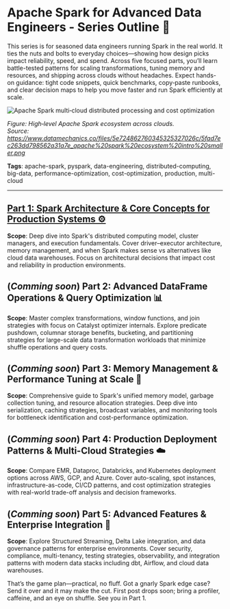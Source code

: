 # Apache Spark for Advanced Data Engineers - Series Outline 🚀

This series is for seasoned data engineers running Spark in the real world. It ties the nuts and bolts to everyday choices—showing how design picks impact reliability, speed, and spend. Across five focused parts, you’ll learn battle-tested patterns for scaling transformations, tuning memory and resources, and shipping across clouds without headaches. Expect hands-on guidance: tight code snippets, quick benchmarks, copy‑paste runbooks, and clear decision maps to help you move faster and run Spark efficiently at scale.

![Apache Spark multi‑cloud distributed processing and cost optimization](https://www.datamechanics.co/files/5e724862760345325327026c/5fad7ec263dd798562a31a7e_apache%20spark%20ecosystem%20intro%20smaller.png)

*Figure: High‑level Apache Spark ecosystem across clouds.*<br>
*Source: https://www.datamechanics.co/files/5e724862760345325327026c/5fad7ec263dd798562a31a7e_apache%20spark%20ecosystem%20intro%20smaller.png*

**Tags**: apache-spark, pyspark, data-engineering, distributed-computing, big-data, performance-optimization, cost-optimization, production, multi-cloud

---

## [Part 1: Spark Architecture & Core Concepts for Production Systems ⚙️](./02%29%20Spark%20Architecture%20%26%20Core%20Concepts%20for%20Production%20Systems.md)
**Scope**: Deep dive into Spark's distributed computing model, cluster managers, and execution fundamentals. Cover driver–executor architecture, memory management, and when Spark makes sense vs alternatives like cloud data warehouses. Focus on architectural decisions that impact cost and reliability in production environments.

## (*Comming soon*) Part 2: Advanced DataFrame Operations & Query Optimization 📊  
**Scope**: Master complex transformations, window functions, and join strategies with focus on Catalyst optimizer internals. Explore predicate pushdown, columnar storage benefits, bucketing, and partitioning strategies for large-scale data transformation workloads that minimize shuffle operations and query costs.

## (*Comming soon*) Part 3: Memory Management & Performance Tuning at Scale 🔧
**Scope**: Comprehensive guide to Spark's unified memory model, garbage collection tuning, and resource allocation strategies. Deep dive into serialization, caching strategies, broadcast variables, and monitoring tools for bottleneck identification and cost-performance optimization.

## (*Comming soon*) Part 4: Production Deployment Patterns & Multi-Cloud Strategies ☁️
**Scope**: Compare EMR, Dataproc, Databricks, and Kubernetes deployment options across AWS, GCP, and Azure. Cover auto-scaling, spot instances, infrastructure-as-code, CI/CD patterns, and cost optimization strategies with real-world trade-off analysis and decision frameworks.

## (*Comming soon*) Part 5: Advanced Features & Enterprise Integration 🏢
**Scope**: Explore Structured Streaming, Delta Lake integration, and data governance patterns for enterprise environments. Cover security, compliance, multi-tenancy, testing strategies, observability, and integration patterns with modern data stacks including dbt, Airflow, and cloud data warehouses.

That’s the game plan—practical, no fluff. Got a gnarly Spark edge case? Send it over and it may make the cut. First post drops soon; bring a profiler, caffeine, and an eye on shuffle. See you in Part 1.